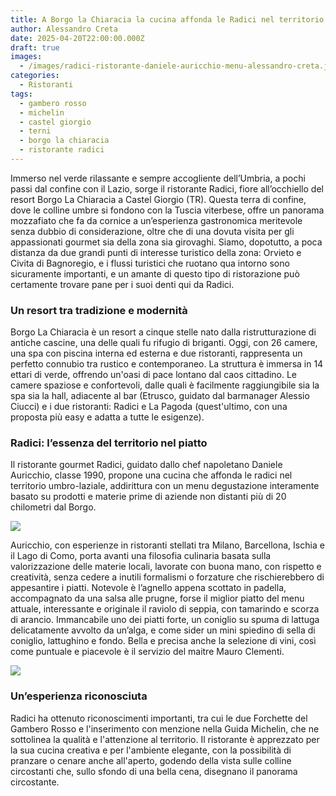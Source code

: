 ```yaml
---
title: A Borgo la Chiaracia la cucina affonda le Radici nel territorio
author: Alessandro Creta
date: 2025-04-20T22:00:00.000Z
draft: true
images:
  - /images/radici-ristorante-daniele-auricchio-menu-alessandro-creta.jpg
categories:
  - Ristoranti
tags:
  - gambero rosso
  - michelin
  - castel giorgio
  - terni
  - borgo la chiaracia
  - ristorante radici
---
```


Immerso nel verde rilassante e sempre accogliente dell’Umbria, a pochi passi dal confine con il Lazio, sorge il ristorante Radici, fiore all’occhiello del resort Borgo La Chiaracia a Castel Giorgio (TR). Questa terra di confine, dove le colline umbre si fondono con la Tuscia viterbese, offre un panorama mozzafiato che fa da cornice a un’esperienza gastronomica meritevole senza dubbio di considerazione, oltre che di una dovuta visita per gli appassionati gourmet sia della zona sia girovaghi. Siamo, dopotutto, a poca distanza da due grandi punti di interesse turistico della zona: Orvieto e Civita di Bagnoregio, e i flussi turistici che ruotano qua intorno sono sicuramente importanti, e un amante di questo tipo di ristorazione può certamente trovare pane per i suoi denti qui da Radici.

### Un resort tra tradizione e modernità

Borgo La Chiaracia è un resort a cinque stelle nato dalla ristrutturazione di antiche cascine, una delle quali fu rifugio di briganti. Oggi, con 26 camere, una spa con piscina interna ed esterna e due ristoranti, rappresenta un perfetto connubio tra rustico e contemporaneo. La struttura è immersa in 14 ettari di verde, offrendo un'oasi di pace lontano dal caos cittadino. Le camere spaziose e confortevoli, dalle quali è facilmente raggiungibile sia la spa sia la hall, adiacente al bar (Etrusco, guidato dal barmanager Alessio Ciucci) e i due ristoranti: Radici e La Pagoda (quest'ultimo, con una proposta più easy e adatta a tutte le esigenze).

### Radici: l’essenza del territorio nel piatto

Il ristorante gourmet Radici, guidato dallo chef napoletano Daniele Auricchio, classe 1990, propone una cucina che affonda le radici nel territorio umbro-laziale, addirittura con un menu degustazione interamente basato su prodotti e materie prime di aziende non distanti più di 20 chilometri dal Borgo. 

![](/images/radici-ristorante-ravioli-seppia-alessandro-creta-daniele-auricchio.jpg)

Auricchio, con esperienze in ristoranti stellati tra Milano, Barcellona, Ischia e il Lago di Como, porta avanti una filosofia culinaria basata sulla valorizzazione delle materie locali, lavorate con buona mano, con rispetto e creatività, senza cedere a inutili formalismi o forzature che rischierebbero di appesantire i piatti. Notevole è l’agnello appena scottato in padella, accompagnato da una salsa alle prugne, forse il miglior piatto del menu attuale, interessante e originale il raviolo di seppia, con tamarindo e scorza di arancio. Immancabile uno dei piatti forte, un coniglio su spuma di lattuga delicatamente avvolto da un’alga, e come sider un mini spiedino di sella di coniglio, lattughino e fondo. Bella e precisa anche la selezione di vini, così come puntuale e piacevole è il servizio del maitre Mauro Clementi.

![](/images/ristorante-radici-agnello-prugne-alessandro-creta-daniele-auricchio.png)

### Un’esperienza riconosciuta

Radici ha ottenuto riconoscimenti importanti, tra cui le due Forchette del Gambero Rosso e l'inserimento con menzione nella Guida Michelin, che ne sottolinea la qualità e l'attenzione al territorio. Il ristorante è apprezzato per la sua cucina creativa e per l'ambiente elegante, con la possibilità di pranzare o cenare anche all'aperto, godendo della vista sulle colline circostanti che, sullo sfondo di una bella cena, disegnano il panorama circostante. 


